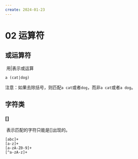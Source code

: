 ```yaml
---
create: 2024-01-23
---
```

# 02 运算符

## 或运算符

​	用|表示或运算

```regex
a (cat|dog)
```

​	注意：如果去除括号，则匹配`a cat`或者`dog`，而非`a cat`或者`a dog`。

## 字符类

### []

​	表示匹配的字符只能是[]出现的。

```regex
[abc]+
[a-z]+
[a-zA-Z0-9]+
[^a-zA-z]+
```
